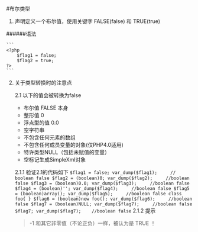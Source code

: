 #布尔类型
1. 声明定义一个布尔值，使用关键字 FALSE(false) 和 TRUE(true)

######语法
    
    ```
    <?php
        $flag1 = false;
        $flag2 = true;
    ?>
    ```
2. 关于类型转换时的注意点

    2.1 以下的值会被转换为false
      - 布尔值 FALSE 本身
      - 整形值 0
      - 浮点型的值 0.0
      - 空字符串
      - 不包含任何元素的数组
      - 不包含任何成员变量的对象(仅PHP4.0适用)
      - 特许类型NULL（包括未赋值的变量）
      - 空标记生成SimpleXml对象

     2.1.1 验证2.1的代码如下
         ```
         $flag1 = false;
            var_dump($flag1);     // boolean false
            $flag2 = (boolean)0;
            var_dump($flag2);     //boolean false
            $flag3 = (boolean)0.0;
            var_dump($flag3);     //boolean false
            $flag4 = (boolean)'';
            var_dump($flag4);     //boolean false
            $flag5 = (boolean)array();
            var_dump($flag5);     //boolean false
            class foo{
            }
            $flag6 = (boolean)new foo();
            var_dump($flag6);     //boolean false
            $flag7 = (boolean)NULL;
            var_dump($flag7);     //boolean false
            $flag7;
            var_dump($flag7);    //boolean false
        ```
    2.1.2  提示
    > -1 和其它非零值（不论正负）一样，被认为是 TRUE ！



